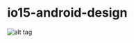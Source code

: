 # io15-android-design

![alt tag](https://raw.githubusercontent.com/pratamawijaya/io15-android-design/master/art/video.gif)
